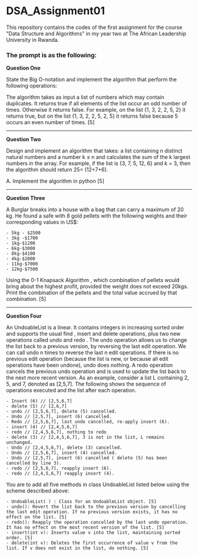 # DSA_Assignment01
This repository contains the codes of the first assignment for the course "Data Structure and Algorithms" in my year two at The African Leadership University in Rwanda.


### The prompt is as the following:

**Question One**

  State the Big O-notation and implement the algorithm that perform the following operations: 

  The algorithm takes as input a list of numbers which may contain duplicates. It returns true if all elements of the list occur an odd number of times. Otherwise it returns false. For example, on the list {1, 3, 2, 2, 5, 2} it returns true, but on the list {1, 3, 2, 2, 5, 2, 5} it returns false because 5 occurs an even number of times. [5]

----------------------------

**Question Two**

  Design and implement an algorithm that takes: a list containing n distinct natural numbers and a number k ≤ n and calculates the sum of the k largest numbers in the array. For example, if the list is {3, 7, 5, 12, 6} and k = 3, then the algorithm should return 25= (12+7+6).

  A. Implement the algorithm in python [5]

--------------------------
**Question Three**

  A Burglar breaks into a house with a bag that can carry a maximum of 20 kg. He found a safe with 8 gold pellets with the following weights and their corresponding values in US$:

    - 5kg - $2500
    - 3kg -$1700
    - 1kg-$1200
    - 6kg-$3000
    - 8kg-$4100
    - 4kg-$2000
    - 11kg-$7000
    - 12kg-$7500


  Using the 0-1 Knapsack Algorithm , which combination of pellets would bring about the highest profit, provided the weight does not exceed 20kgs. Print the combination of the pellets and the total value accrued by that combination. [5]

--------------------------

**Question Four**

  An UndoableList is a linear. It contains integers in increasing sorted order and supports the usual find , insert and delete operations, plus two new operations called undo and redo . The undo operation allows us to change the list back to a previous version, by reversing the last edit operation. We can call undo n times to reverse the last n edit operations. If there is no previous edit operation (because the list is new, or because all edit operations have been undone), undo does nothing. A redo operation cancels the previous undo operation and is used to update the list back to the next more recent version. As an example, consider a list L containing 2, 5, and 7, denoted as [2,5,7]. The following shows the sequence of operations executed and the list after each operation.

    - Insert (6) // [2,5,6,7]
    - delete (5) // [2,6,7]
    - undo // [2,5,6,7], delete (5) cancelled.
    - Undo // [2,5,7], insert (6) cancelled.
    - Redo // [2,5,6,7], last undo cancelled, re-apply insert (6).
    - insert (4) // [2,4,5,6,7]
    - redo // [2,4,5,6,7], nothing to redo
    - delete (3) // [2,4,5,6,7], 3 is not in the list, L remains unchanged.
    - Undo // [2,4,5,6,7], delete (3) cancelled.
    - Undo // [2,5,6,7], insert (4) cancelled.
    - Undo // [2,5,7], insert (6) cancelled ( delete (5) has been cancelled by line 3).
    - redo // [2,5,6,7], reapply insert (6).
    - redo // [2,4,5,6,7] reapply insert (4).
  
  You are to add all five methods in class UndoableList listed below using the scheme described above:

    - UndoableList( ) : Class for an UndoableList object. [5]
    - undo(): Revert the list back to the previous version by cancelling the last edit operation. If no previous version exists, it has no effect on the list. [5]
    - redo(): Reapply the operation cancelled by the last undo operation. It has no effect on the most recent version of the list. [5]
    - insert(int v): Inserts value v into the list, maintaining sorted order. [5]
    - delete(int v): Deletes the first occurrence of value v from the list. If v does not exist in the list, do nothing. [5]
